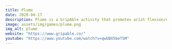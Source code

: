 ```yaml
---
title: Plume
date: 2020-04-17
description: Plume is a GripAble activity that promotes wrist flexion/extension for exercise and rehabilitation. In Plume, you control a colorful parrot trying to collect a bunch of feathers through several levels. Made with Unity and C#.
image: assets/img/games/plume.png
img_alt: plume
website: "https://www.gripable.co/"
youtube: "https://www.youtube.com/watch?v=qwUBX5beTSM"
---
```

